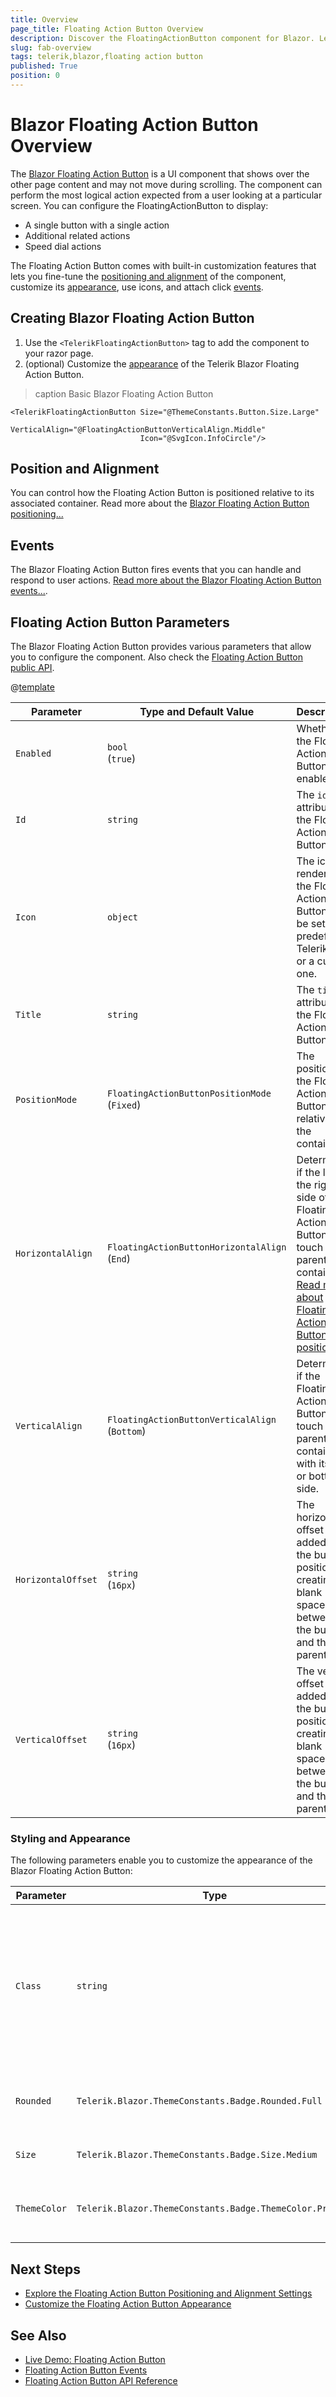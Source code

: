 ```yaml
---
title: Overview
page_title: Floating Action Button Overview
description: Discover the FloatingActionButton component for Blazor. Learn how to add the component to your app and explore its configuration options, such as positioning and alignment.
slug: fab-overview
tags: telerik,blazor,floating action button
published: True
position: 0
---
```


# Blazor Floating Action Button Overview

The <a href="https://www.telerik.com/blazor-ui/floating-action-button" target="_blank">Blazor Floating Action Button</a> is a UI component that shows over the other page content and may not move during scrolling. The component can perform the most logical action expected from a user looking at a particular screen. You can configure the FloatingActionButton to display:

* A single button with a single action
* Additional related actions
* Speed dial actions

The Floating Action Button comes with built-in customization features that lets you fine-tune the [positioning and alignment](slug://fab-positions) of the component, customize its [appearance](slug://fab-appearance), use icons, and attach click [events](slug://fab-events).

## Creating Blazor Floating Action Button

1. Use the `<TelerikFloatingActionButton>` tag to add the component to your razor page.
2. (optional) Customize the [appearance](slug://fab-appearance) of the Telerik Blazor Floating Action Button.

>caption Basic Blazor Floating Action Button

````RAZOR
<TelerikFloatingActionButton Size="@ThemeConstants.Button.Size.Large"
                             VerticalAlign="@FloatingActionButtonVerticalAlign.Middle" 
                             Icon="@SvgIcon.InfoCircle"/>
````

## Position and Alignment

You can control how the Floating Action Button is positioned relative to its associated container. Read more about the [Blazor Floating Action Button positioning...](slug://fab-positions)

## Events

The Blazor Floating Action Button fires events that you can handle and respond to user actions. [Read more about the Blazor Floating Action Button events...](slug://fab-events).

## Floating Action Button Parameters

The Blazor Floating Action Button provides various parameters that allow you to configure the component. Also check the [Floating Action Button public API](/blazor-ui/api/Telerik.Blazor.Components.TelerikFloatingActionButton).

@[template](/_contentTemplates/common/parameters-table-styles.md#table-layout)

| Parameter | Type and Default Value | Description |
|----------|----------|----------|
| `Enabled` | `bool` <br/> (`true`) | Whether the Floating Action Button is enabled. |
| `Id` | `string` | The `id` attribute of the Floating Action Button. |
| `Icon` | `object` | The icon rendered in the Floating Action Button. Can be set to a predefined Telerik icon or a custom one. | 
| `Title` | `string` | The `title` attribute of the Floating Action Button. |
| `PositionMode` | `FloatingActionButtonPositionMode ` <br /> (`Fixed`) | The position of the Floating Action Button relative to the container. |
| `HorizontalAlign` | `FloatingActionButtonHorizontalAlign` <br /> (`End`) | Determines if the left or the right side of the Floating Action Button will touch its parent container. [Read more about Floating Action Button positioning.](slug://fab-positions) |
| `VerticalAlign` | `FloatingActionButtonVerticalAlign` <br /> (`Bottom`) | Determines if the Floating Action Button will touch the parent container with its top or bottom side. |
| `HorizontalOffset` | `string` <br /> (`16px`) | The horizontal offset value added to the button position, creating a blank space between the button and the parent. |
| `VerticalOffset` | `string` <br /> (`16px`) | The vertical offset value added to the button position, creating a blank space between the button and the parent. |

### Styling and Appearance

The following parameters enable you to customize the appearance of the Blazor Floating Action Button:

| Parameter | Type | Description |
| --- | --- | --- |
| `Class` | `string` | Defines the `<div class="k-badge">` CSS class rendered on the main wrapping element of the Floating Action Button component. Use it for [styling customizations](slug://themes-override). |
| `Rounded` | `Telerik.Blazor.ThemeConstants.Badge.Rounded.Full` | Defines how rounded the borders of the Floating Action Button are. |
| `Size` | `Telerik.Blazor.ThemeConstants.Badge.Size.Medium` | Sets the size of the Floating Action Button. |
| `ThemeColor` | `Telerik.Blazor.ThemeConstants.Badge.ThemeColor.Primary` | Adjusts the background color of the Floating Action Button. |


## Next Steps

* [Explore the Floating Action Button Positioning and Alignment Settings](slug://fab-positions)
* [Customize the Floating Action Button Appearance](slug://fab-appearance)

## See Also

* [Live Demo: Floating Action Button](https://demos.telerik.com/blazor-ui/floatingactionbutton/overview)
* [Floating Action Button Events](slug://fab-events)
* [Floating Action Button API Reference](/blazor-ui/api/Telerik.Blazor.Components.TelerikFloatingActionButton)